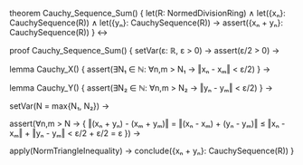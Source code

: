 theorem Cauchy_Sequence_Sum() {
  let(R: NormedDivisionRing) ∧
  let({xₙ}: CauchySequence(R)) ∧
  let({yₙ}: CauchySequence(R)) →
  assert({xₙ + yₙ}: CauchySequence(R))
} ↔

proof Cauchy_Sequence_Sum() {
  setVar(ε: ℝ, ε > 0) →
  assert(ε/2 > 0) →
  
  lemma Cauchy_X() {
    assert(∃N₁ ∈ ℕ: ∀n,m > N₁ → ‖xₙ - xₘ‖ < ε/2)
  } →
  
  lemma Cauchy_Y() {
    assert(∃N₂ ∈ ℕ: ∀n,m > N₂ → ‖yₙ - yₘ‖ < ε/2)
  } →
  
  setVar(N = max{N₁, N₂}) →
  
  assert(∀n,m > N → {
    ‖(xₙ + yₙ) - (xₘ + yₘ)‖ =
    ‖(xₙ - xₘ) + (yₙ - yₘ)‖ ≤
    ‖xₙ - xₘ‖ + ‖yₙ - yₘ‖ <
    ε/2 + ε/2 = ε
  }) →
  
  apply(NormTriangleInequality) →
  conclude({xₙ + yₙ}: CauchySequence(R))
}